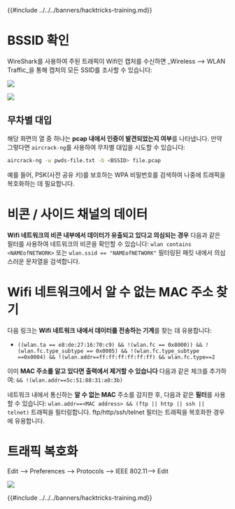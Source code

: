 {{#include ../../../banners/hacktricks-training.md}}

# BSSID 확인

WireShark를 사용하여 주된 트래픽이 Wifi인 캡처를 수신하면 _Wireless --> WLAN Traffic_을 통해 캡처의 모든 SSID를 조사할 수 있습니다:

![](<../../../images/image (424).png>)

![](<../../../images/image (425).png>)

## 무차별 대입

해당 화면의 열 중 하나는 **pcap 내에서 인증이 발견되었는지 여부**를 나타냅니다. 만약 그렇다면 `aircrack-ng`를 사용하여 무차별 대입을 시도할 수 있습니다:
```bash
aircrack-ng -w pwds-file.txt -b <BSSID> file.pcap
```
예를 들어, PSK(사전 공유 키)를 보호하는 WPA 비밀번호를 검색하여 나중에 트래픽을 복호화하는 데 필요합니다.

# 비콘 / 사이드 채널의 데이터

**Wifi 네트워크의 비콘 내부에서 데이터가 유출되고 있다고 의심되는 경우** 다음과 같은 필터를 사용하여 네트워크의 비콘을 확인할 수 있습니다: `wlan contains <NAMEofNETWORK>` 또는 `wlan.ssid == "NAMEofNETWORK"` 필터링된 패킷 내에서 의심스러운 문자열을 검색합니다.

# Wifi 네트워크에서 알 수 없는 MAC 주소 찾기

다음 링크는 **Wifi 네트워크 내에서 데이터를 전송하는 기계**를 찾는 데 유용합니다:

- `((wlan.ta == e8:de:27:16:70:c9) && !(wlan.fc == 0x8000)) && !(wlan.fc.type_subtype == 0x0005) && !(wlan.fc.type_subtype ==0x0004) && !(wlan.addr==ff:ff:ff:ff:ff:ff) && wlan.fc.type==2`

이미 **MAC 주소를 알고 있다면 출력에서 제거할 수 있습니다** 다음과 같은 체크를 추가하여: `&& !(wlan.addr==5c:51:88:31:a0:3b)`

네트워크 내에서 통신하는 **알 수 없는 MAC** 주소를 감지한 후, 다음과 같은 **필터**를 사용할 수 있습니다: `wlan.addr==<MAC address> && (ftp || http || ssh || telnet)` 트래픽을 필터링합니다. ftp/http/ssh/telnet 필터는 트래픽을 복호화한 경우에 유용합니다.

# 트래픽 복호화

Edit --> Preferences --> Protocols --> IEEE 802.11--> Edit

![](<../../../images/image (426).png>)

{{#include ../../../banners/hacktricks-training.md}}
